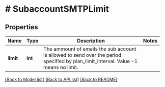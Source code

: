 # # SubaccountSMTPLimit

## Properties

Name | Type | Description | Notes
------------ | ------------- | ------------- | -------------
**limit** | **int** | The ammount of emails the sub account is allowed to send over the period specified by plan_limit_interval. Value -1 means no limit. |

[[Back to Model list]](../../README.md#models) [[Back to API list]](../../README.md#endpoints) [[Back to README]](../../README.md)
